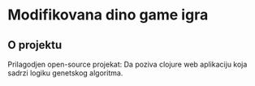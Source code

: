 # Modifikovana dino game igra

## O projektu

Prilagodjen open-source projekat:
Da poziva clojure web aplikaciju koja sadrzi logiku genetskog algoritma.
